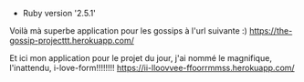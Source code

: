 
* Ruby version '2.5.1'

Voilà mà superbe application pour les gossips à l'url suivante :) 
https://the-gossip-projecttt.herokuapp.com/

Et ici mon application pour le projet du jour, j'ai nommé le magnifique, l'inattendu, i-love-form!!!!!!!!
https://ii-lloovvee-ffoorrmmss.herokuapp.com/

